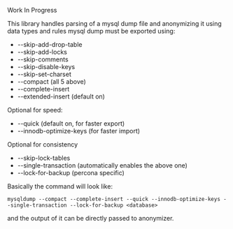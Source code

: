 

Work In Progress

This library handles parsing of a mysql dump file and anonymizing it using data types and rules
mysql dump must be exported using:
-  --skip-add-drop-table
-  --skip-add-locks
-  --skip-comments
-  --skip-disable-keys
-  --skip-set-charset
-  --compact (all 5 above)
-  --complete-insert
-  --extended-insert (default on)

Optional for speed:
-  --quick (default on, for faster export)
-  --innodb-optimize-keys (for faster import)

Optional for consistency
-  --skip-lock-tables
-  --single-transaction (automatically enables the above one)
-  --lock-for-backup (percona specific)

Basically the command will look like:

`mysqldump --compact --complete-insert --quick --innodb-optimize-keys --single-transaction --lock-for-backup <database>`

and the output of it can be directly passed to anonymizer.
